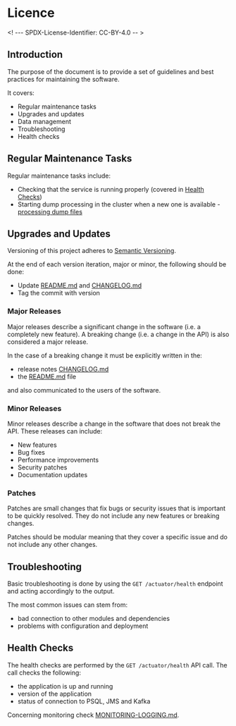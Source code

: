# Licence

<! --- SPDX-License-Identifier: CC-BY-4.0  -- >

## Introduction

The purpose of the document is to provide a set of guidelines and best practices for maintaining the software.

It covers:

* Regular maintenance tasks
* Upgrades and updates
* Data management
* Troubleshooting
* Health checks

## Regular Maintenance Tasks

Regular maintenance tasks include:

* Checking that the service is running properly (covered in [Health Checks](#health-checks))
* Starting dump processing in the cluster when a new one is available - [processing dump files](../operations/Operations.md#processing-dump-files)

## Upgrades and Updates

Versioning of this project adheres to [Semantic Versioning](https://semver.org/spec/v2.0.0.html).

At the end of each version iteration, major or minor, the following should be done:
- Update [README.md](../README.md) and [CHANGELOG.md](../CHANGELOG.md)
- Tag the commit with version

### Major Releases

Major releases describe a significant change in the software (i.e. a completely new feature). A breaking change (i.e. a change in the API) is also considered a major release.

In the case of a breaking change it must be explicitly written in the:

* release notes [CHANGELOG.md](../CHANGELOG.md)
* the [README.md](../README.md) file

and also communicated to the users of the software.

### Minor Releases

Minor releases describe a change in the software that does not break the API. These releases can include:

* New features
* Bug fixes
* Performance improvements
* Security patches
* Documentation updates

### Patches

Patches are small changes that fix bugs or security issues that is important to be quickly resolved. They do not include any new features or breaking changes.

Patches should be modular meaning that they cover a specific issue and do not include any other changes.


## Troubleshooting

Basic troubleshooting is done by using the `GET /actuator/health` endpoint and acting accordingly to the output.

The most common issues can stem from:
- bad connection to other modules and dependencies
- problems with configuration and deployment


## Health Checks

The health checks are performed by the `GET /actuator/health` API call. The call checks the following:

* the application is up and running
* version of the application
* status of connection to PSQL, JMS and Kafka

Concerning monitoring check [MONITORING-LOGGING.md](MONITORING-LOGGING.md).